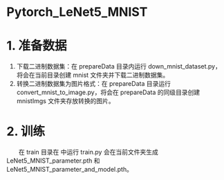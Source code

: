 # Pytorch_LeNet5_MNIST

# 1. 准备数据

1. 下载二进制数据集：在 prepareData 目录内运行 down_mnist_dataset.py，将会在当前目录创建 mnist 文件夹并下载二进制数据集。
2. 转换二进制数据集为图片格式：在 prepareData 目录运行 convert_mnist_to_image.py，将会在 prepareData 的同级目录创建 mnistImgs 文件夹存放转换的图片。

# 2. 训练

&emsp;&emsp;在 train 目录在 中运行 train.py 会在当前文件夹生成 LeNet5_MNIST_parameter.pth 和 LeNet5_MNIST_parameter_and_model.pth。

